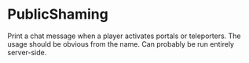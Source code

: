 # PublicShaming
Print a chat message when a player activates portals or teleporters. The usage should be obvious from the name. Can probably be run entirely server-side.